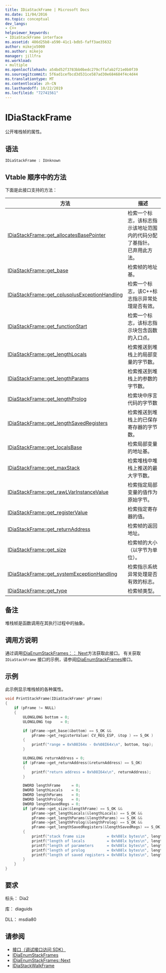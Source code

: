 ```yaml
---
title: IDiaStackFrame | Microsoft Docs
ms.date: 11/04/2016
ms.topic: conceptual
dev_langs:
- C++
helpviewer_keywords:
- IDiaStackFrame interface
ms.assetid: 486d25b8-a590-41c1-bdb5-faff3ae35632
author: mikejo5000
ms.author: mikejo
manager: jillfra
ms.workload:
- multiple
ms.openlocfilehash: a54bd52f3783bb0bedc279cffafab2f21e0b0f39
ms.sourcegitcommit: 5f6ad1cefbcd3d531ce587ad30e684684f4c4d44
ms.translationtype: MT
ms.contentlocale: zh-CN
ms.lasthandoff: 10/22/2019
ms.locfileid: "72741561"
---
```

# <a name="idiastackframe"></a>IDiaStackFrame
公开堆栈帧的属性。

## <a name="syntax"></a>语法

```
IDiaStackFrame : IUnknown
```

## <a name="methods-in-vtable-order"></a>Vtable 顺序中的方法
下面是此接口支持的方法：

|方法|描述|
|------------|-----------------|
|[IDiaStackFrame::get_allocatesBasePointer](../../debugger/debug-interface-access/idiastackframe-get-allocatesbasepointer.md)|检索一个标志，该标志指示该地址范围内的代码分配了基指针。 已弃用此方法。|
|[IDiaStackFrame::get_base](../../debugger/debug-interface-access/idiastackframe-get-base.md)|检索帧的地址基。|
|[IDiaStackFrame::get_cplusplusExceptionHandling](../../debugger/debug-interface-access/idiastackframe-get-cplusplusexceptionhandling.md)|检索一个标志，该C++标志指示异常处理是否有效。|
|[IDiaStackFrame::get_functionStart](../../debugger/debug-interface-access/idiastackframe-get-functionstart.md)|检索一个标志，该标志指示块包含函数的入口点。|
|[IDiaStackFrame::get_lengthLocals](../../debugger/debug-interface-access/idiastackframe-get-lengthlocals.md)|检索推送到堆栈上的局部变量的字节数。|
|[IDiaStackFrame::get_lengthParams](../../debugger/debug-interface-access/idiastackframe-get-lengthparams.md)|检索推送到堆栈上的参数的字节数。|
|[IDiaStackFrame::get_lengthProlog](../../debugger/debug-interface-access/idiastackframe-get-lengthprolog.md)|检索块中序言代码的字节数|
|[IDiaStackFrame::get_lengthSavedRegisters](../../debugger/debug-interface-access/idiastackframe-get-lengthsavedregisters.md)|检索推送到堆栈上的已保存寄存器的字节数。|
|[IDiaStackFrame::get_localsBase](../../debugger/debug-interface-access/idiastackframe-get-localsbase.md)|检索局部变量的地址基。|
|[IDiaStackFrame::get_maxStack](../../debugger/debug-interface-access/idiastackframe-get-maxstack.md)|检索堆栈中堆栈上推送的最大字节数。|
|[IDiaStackFrame::get_rawLVarInstanceValue](../../debugger/debug-interface-access/idiastackframe-get-rawlvarinstancevalue.md)|检索指定局部变量的值作为原始字节。|
|[IDiaStackFrame::get_registerValue](../../debugger/debug-interface-access/idiastackframe-get-registervalue.md)|检索指定寄存器的值。|
|[IDiaStackFrame::get_returnAddress](../../debugger/debug-interface-access/idiastackframe-get-returnaddress.md)|检索帧的返回地址。|
|[IDiaStackFrame::get_size](../../debugger/debug-interface-access/idiastackframe-get-size.md)|检索帧的大小（以字节为单位）。|
|[IDiaStackFrame::get_systemExceptionHandling](../../debugger/debug-interface-access/idiastackframe-get-systemexceptionhandling.md)|检索指示系统异常处理是否有效的标志。|
|[IDiaStackFrame::get_type](../../debugger/debug-interface-access/idiastackframe-get-type.md)|检索帧类型。|

## <a name="remarks"></a>备注
堆栈帧是函数调用在其执行过程中的抽象。

## <a name="notes-for-callers"></a>调用方说明
通过调用[IDiaEnumStackFrames：： Next](../../debugger/debug-interface-access/idiaenumstackframes-next.md)方法获取此接口。 有关获取 `IDiaStackFrame` 接口的示例，请参阅[IDiaEnumStackFrames](../../debugger/debug-interface-access/idiaenumstackframes.md)接口。

## <a name="example"></a>示例
此示例显示堆栈帧的各种属性。

```C++
void PrintStackFrame(IDiaStackFrame* pFrame)
{
    if (pFrame != NULL)
    {
        ULONGLONG bottom = 0;
        ULONGLONG top    = 0;

        if (pFrame->get_base(&bottom) == S_OK &&
            pFrame->get_registerValue( CV_REG_ESP, &top ) == S_OK )
        {
            printf("range = 0x%08I64x - 0x%08I64x\n", bottom, top);
        }

        ULONGLONG returnAddress = 0;
        if (pFrame->get_returnAddress(&returnAddress) == S_OK)
        {
            printf("return address = 0x%08I64x\n", returnAddress);
        }

        DWORD lengthFrame     = 0;
        DWORD lengthLocals    = 0;
        DWORD lengthParams    = 0;
        DWORD lengthProlog    = 0;
        DWORD lengthSavedRegs = 0;
        if (pFrame->get_size(&lengthFrame) == S_OK &&
            pFrame->get_lengthLocals(&lengthLocals) == S_OK &&
            pFrame->get_lengthParams(&lengthParams) == S_OK &&
            pFrame->get_lengthProlog(&lengthProlog) == S_OK &&
            pFrame->get_lengthSavedRegisters(&lengthSavedRegs) == S_OK)
        {
            printf("stack frame size          = 0x%08lx bytes\n", lengthFrame);
            printf("length of locals          = 0x%08lx bytes\n", lengthLocals);
            printf("length of parameters      = 0x%08lx bytes\n", lengthParams);
            printf("length of prolog          = 0x%08lx bytes\n", lengthProlog);
            printf("length of saved registers = 0x%08lx bytes\n", lengthSavedRegs);
        }
    }
}
```

## <a name="requirements"></a>要求
标头： Dia2

库： diaguids

DLL： msdia80

## <a name="see-also"></a>请参阅
- [接口（调试接口访问 SDK）](../../debugger/debug-interface-access/interfaces-debug-interface-access-sdk.md)
- [IDiaEnumStackFrames](../../debugger/debug-interface-access/idiaenumstackframes.md)
- [IDiaEnumStackFrames::Next](../../debugger/debug-interface-access/idiaenumstackframes-next.md)
- [IDiaStackWalkFrame](../../debugger/debug-interface-access/idiastackwalkframe.md)
